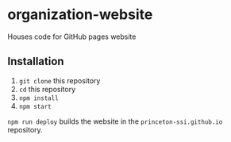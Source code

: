 # organization-website
Houses code for GitHub pages website

## Installation
1. `git clone` this repository
2. `cd` this repository
3. `npm install`
4. `npm start`

```npm run deploy``` builds the website in the ```princeton-ssi.github.io``` repository.
